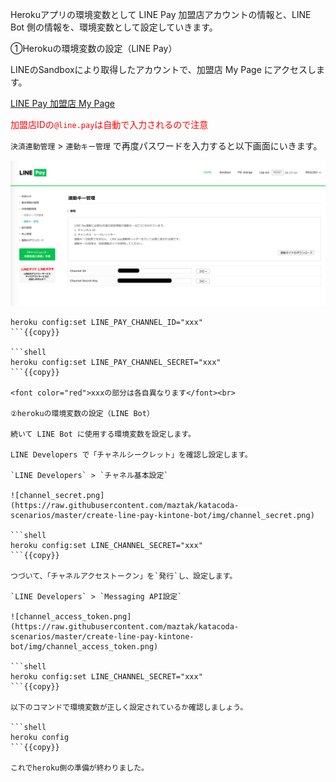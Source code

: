 Herokuアプリの環境変数として LINE Pay 加盟店アカウントの情報と、LINE Bot 側の情報を、環境変数として設定していきます。

①Herokuの環境変数の設定（LINE Pay）

LINEのSandboxにより取得したアカウントで、加盟店 My Page にアクセスします。

[LINE Pay 加盟店 My Page](https://pay.line.me/portal/jp/auth/login)

<font color="red">加盟店IDの`@line.pay`は自動で入力されるので注意</font>

`決済連動管理` > `連動キー管理` で再度パスワードを入力すると以下画面にいきます。

![line-pay-mypage](https://raw.githubusercontent.com/maztak/katacoda-scenarios/master/create-line-pay-app/img/pay_line_me_jp_center_payment_interlockKey_locale_ja_JP_isAuthenticated_true_csrfToken.png)

```shell
heroku config:set LINE_PAY_CHANNEL_ID="xxx"
```{{copy}}

```shell
heroku config:set LINE_PAY_CHANNEL_SECRET="xxx"
```{{copy}}

<font color="red">xxxの部分は各自異なります</font><br>

②herokuの環境変数の設定（LINE Bot）

続いて LINE Bot に使用する環境変数を設定します。

LINE Developers で「チャネルシークレット」を確認し設定します。

`LINE Developers` > `チャネル基本設定`

![channel_secret.png](https://raw.githubusercontent.com/maztak/katacoda-scenarios/master/create-line-pay-kintone-bot/img/channel_secret.png)

```shell
heroku config:set LINE_CHANNEL_SECRET="xxx"
```{{copy}}

つづいて、「チャネルアクセストークン」を`発行`し、設定します。

`LINE Developers` > `Messaging API設定`

![channel_access_token.png](https://raw.githubusercontent.com/maztak/katacoda-scenarios/master/create-line-pay-kintone-bot/img/channel_access_token.png)

```shell
heroku config:set LINE_CHANNEL_SECRET="xxx"
```{{copy}}

以下のコマンドで環境変数が正しく設定されているか確認しましょう。

```shell
heroku config
```{{copy}}

これでheroku側の準備が終わりました。
